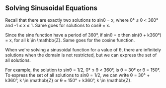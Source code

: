Solving Sinusoidal Equations
-------

Recall that there are exactly two solutions to sinθ = x, where 0° ≤ θ < 360° and -1 ≤ x ≤ 1. Same goes for solutions to cosθ = x.

Since the sine function have a period of 360°, if sinθ = x then sin(θ + k360°) = x, for all k \in \mathbb{Z}. Same goes for the cosine function.

When we're solving a sinusoidal function for a value of θ, there are infinitely solutions when the domain is not restricted, but we can express the set of all solutions.

For example, the solution to sinθ = 1/2, 0° ≤ θ < 360°, is θ = 30° or θ = 150°. To express the set of all solutions to sinθ = 1/2, we can write θ = 30° + k360°, k \in \mathbb{Z} or θ = 150° + k360°, k \in \mathbb{Z}.